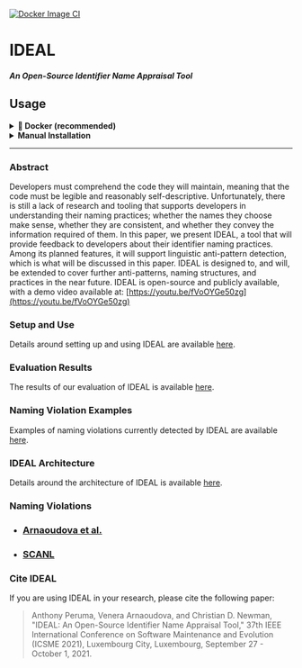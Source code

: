 [![Docker Image CI](https://github.com/xrenegade100/ProjectSunshine/actions/workflows/tests.yml/badge.svg)](https://github.com/xrenegade100/ProjectSunshine/actions/workflows/tests.yml)

# IDEAL

#### _An Open-Source Identifier Name Appraisal Tool_

## Usage

<details>
	<summary><b> 🔵 Docker (recommended)</b></summary>
	<br><b>🚧🚧🚧 IMPORTANT</b>: Currently through the Dockerfile you will only be able to run tests. <br> 
	<br>
	<ol>
		<li>Clone the repo</li>
		<li>
		Build the Dockerfile<br>
		<code>docker build . -t ideal</code>
		</li>
		<li>
		Run the Dockerfile<br>
		<code>docker run -it ideal</code><br>
    <b>Optionally</b>, you can mount the root folder when running the container to use files from the host directly in the container with the following command (assumed to be run from the root project folder):<br>
      <code>docker run -v ./:/app/ -it ideal</code>
    </li>
    </ol>
  This ensures all the required executables and dependencies are installed, and runs unit and integration tests inside the container.<br>
  The image is also available on DockerHub <a href="https://hub.docker.com/r/xrenegade100/ideal">at this link</a>.
</details>
<details>
  <summary><b>Manual Installation</b></summary>
  <a href="./documentation/IDEAL/SetupAndUse.md">Here</a> you can find some detailed instructions on how to setup and run the software.
</details>
<hr>

### Abstract

Developers must comprehend the code they will maintain, meaning that the code must be legible and reasonably
self-descriptive. Unfortunately, there is still a lack of research and tooling that supports developers in understanding
their naming practices; whether the names they choose make sense, whether they are consistent, and whether they convey
the information required of them. In this paper, we present IDEAL, a tool that will provide feedback to developers about
their identifier naming practices. Among its planned features, it will support linguistic anti-pattern detection, which
is what will be discussed in this paper. IDEAL is designed to, and will, be extended to cover further anti-patterns,
naming structures, and practices in the near future. IDEAL is open-source and publicly available, with a demo video
available at: [https://youtu.be/fVoOYGe50zg](https://youtu.be/fVoOYGe50zg)

### Setup and Use

Details around setting up and using IDEAL are available [here](documentation/IDEAL/SetupAndUse.md).

### Evaluation Results

The results of our evaluation of IDEAL is available [here](https://drive.google.com/drive/folders/183J3_4xIdA3Xy762ryLrr0MVJbD5Oz8D).

### Naming Violation Examples

Examples of naming violations currently detected by IDEAL are available [here](documentation/IDEAL/NamingViolationExamples.md).

### IDEAL Architecture

Details around the architecture of IDEAL is available [here](documentation/IDEAL/Architecture.md).

### Naming Violations

-   ### [Arnaoudova et al.](documentaion/IDEAL/AntiPatternRules_Arnaoudova.md)
-   ### [SCANL](documentaion/IDEAL/AntiPatternRules_SCANL.md)

### Cite IDEAL

If you are using IDEAL in your research, please cite the following paper:

> Anthony Peruma, Venera Arnaoudova, and Christian D. Newman, "IDEAL: An Open-Source Identifier Name Appraisal Tool," 37th IEEE International Conference on Software Maintenance and Evolution (ICSME 2021), Luxembourg City, Luxembourg, September 27 - October 1, 2021.
